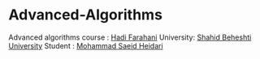 # Advanced-Algorithms
Advanced algorithms course : [Hadi Farahani](https://scholar.google.com/citations?hl=en&user=N4TgzzoAAAAJ)
University: [Shahid Beheshti University](https://www.sbu.ac.ir/)
Student : [Mohammad Saeid Heidari](https://www.linkedin.com/in/ms-heidari/)
